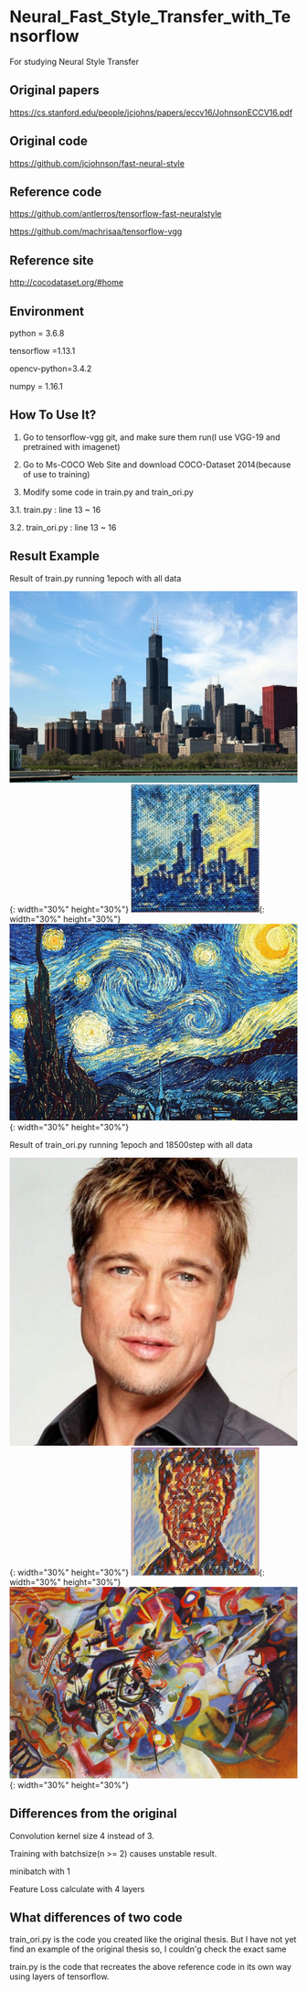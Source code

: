 # Neural_Fast_Style_Transfer_with_Tensorflow
For studying Neural Style Transfer

## Original papers

https://cs.stanford.edu/people/jcjohns/papers/eccv16/JohnsonECCV16.pdf

## Original code

https://github.com/jcjohnson/fast-neural-style

## Reference code

https://github.com/antlerros/tensorflow-fast-neuralstyle

https://github.com/machrisaa/tensorflow-vgg

## Reference site

http://cocodataset.org/#home

## Environment

python = 3.6.8

tensorflow =1.13.1

opencv-python=3.4.2

numpy = 1.16.1

## How To Use It?

1. Go to tensorflow-vgg git, and make sure them run(I use VGG-19 and pretrained with imagenet)

2. Go to Ms-COCO Web Site and download COCO-Dataset 2014(because of use to training)

3. Modify some code in train.py and train_ori.py

  3.1. train.py : line 13 ~ 16

  3.2. train_ori.py : line 13 ~ 16

## Result Example

Result of train.py running 1epoch with all data

![Content1](./images/content/chicago.jpg){: width="30%" height="30%"}
![Test1](./example/starry_night_crop.jpg_82782.jpg){: width="30%" height="30%"}
![Style1](./images/styles/starry_night_crop.jpg){: width="30%" height="30%"}

Result of train_ori.py running 1epoch and 18500step with all data


![Content2](./images/content/brad_pitt.jpg){: width="30%" height="30%"}
![Test2](./example/composition_vii.jpg_1_18500.jpg){: width="30%" height="30%"}
![Style2](./images/styles/composition_vii.jpg){: width="30%" height="30%"}



## Differences from the original

Convolution kernel size 4 instead of 3.

Training with batchsize(n >= 2) causes unstable result.

minibatch with 1

Feature Loss calculate with 4 layers


## What differences of two code

train_ori.py is the code you created like the original thesis. But I have not yet find an example of the original thesis so, I couldn'g check the exact same 

train.py is the code that recreates the above reference code in its own way using layers of tensorflow.
